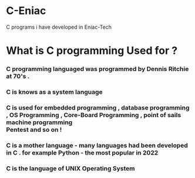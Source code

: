 # C-Eniac
C programs i have developed in Eniac-Tech

# What is C programming Used for ? 

<h3>C programming languaged was programmed by Dennis Ritchie at 70's . </h3>
<h3>C is knows as a system language</h3>
<h3>C is used for embedded programming , database programming , OS Programming , Core-Board Programming , point of sails machine programming <br / > Pentest and so on !</h3>
<h3>C is a mother language - many languages had been developed in C . for example Python - the most popular in 2022</h3>
<h3>C is the language of UNIX Operating System </h3>
